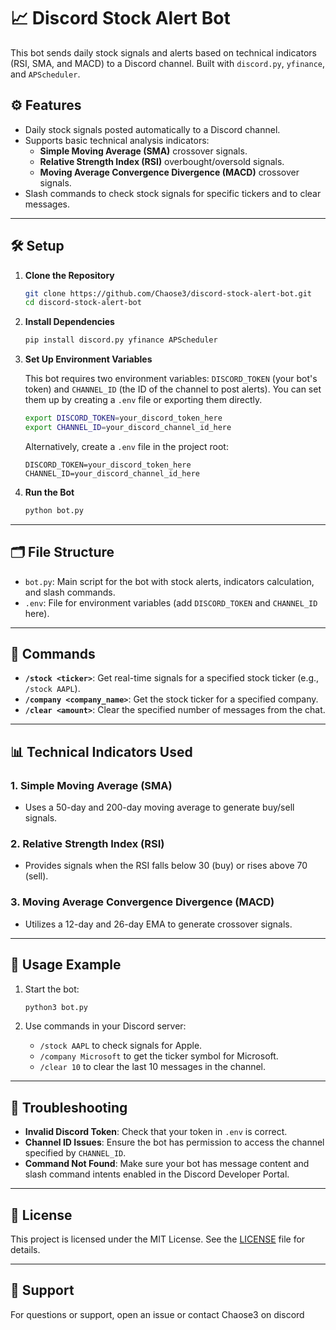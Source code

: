 # 📈 Discord Stock Alert Bot

This bot sends daily stock signals and alerts based on technical indicators (RSI, SMA, and MACD) to a Discord channel. Built with `discord.py`, `yfinance`, and `APScheduler`.

## ⚙️ Features

- Daily stock signals posted automatically to a Discord channel.
- Supports basic technical analysis indicators:
  - **Simple Moving Average (SMA)** crossover signals.
  - **Relative Strength Index (RSI)** overbought/oversold signals.
  - **Moving Average Convergence Divergence (MACD)** crossover signals.
- Slash commands to check stock signals for specific tickers and to clear messages.

---

## 🛠️ Setup

1. **Clone the Repository**

    ```bash
    git clone https://github.com/Chaose3/discord-stock-alert-bot.git
    cd discord-stock-alert-bot
    ```

2. **Install Dependencies**

    ```bash
    pip install discord.py yfinance APScheduler
    ```

3. **Set Up Environment Variables**

   This bot requires two environment variables: `DISCORD_TOKEN` (your bot's token) and `CHANNEL_ID` (the ID of the channel to post alerts). You can set them up by creating a `.env` file or exporting them directly.

    ```bash
    export DISCORD_TOKEN=your_discord_token_here
    export CHANNEL_ID=your_discord_channel_id_here
    ```

   Alternatively, create a `.env` file in the project root:

    ```plaintext
    DISCORD_TOKEN=your_discord_token_here
    CHANNEL_ID=your_discord_channel_id_here
    ```

4. **Run the Bot**

    ```bash
    python bot.py
    ```

---

## 🗂️ File Structure

- `bot.py`: Main script for the bot with stock alerts, indicators calculation, and slash commands.
- `.env`: File for environment variables (add `DISCORD_TOKEN` and `CHANNEL_ID` here).

---

## 🧩 Commands

- **`/stock <ticker>`**: Get real-time signals for a specified stock ticker (e.g., `/stock AAPL`).
- **`/company <company_name>`**: Get the stock ticker for a specified company.
- **`/clear <amount>`**: Clear the specified number of messages from the chat.

---

## 📊 Technical Indicators Used

### 1. Simple Moving Average (SMA)
   - Uses a 50-day and 200-day moving average to generate buy/sell signals.

### 2. Relative Strength Index (RSI)
   - Provides signals when the RSI falls below 30 (buy) or rises above 70 (sell).

### 3. Moving Average Convergence Divergence (MACD)
   - Utilizes a 12-day and 26-day EMA to generate crossover signals.

---

## 📝 Usage Example

1. Start the bot:
    ```bash
    python3 bot.py
    ```

2. Use commands in your Discord server:
   - `/stock AAPL` to check signals for Apple.
   - `/company Microsoft` to get the ticker symbol for Microsoft.
   - `/clear 10` to clear the last 10 messages in the channel.

---

## 🐞 Troubleshooting

- **Invalid Discord Token**: Check that your token in `.env` is correct.
- **Channel ID Issues**: Ensure the bot has permission to access the channel specified by `CHANNEL_ID`.
- **Command Not Found**: Make sure your bot has message content and slash command intents enabled in the Discord Developer Portal.

---

## 📃 License

This project is licensed under the MIT License. See the [LICENSE](LICENSE) file for details.

---

## 💬 Support

For questions or support, open an issue or contact Chaose3 on discord
